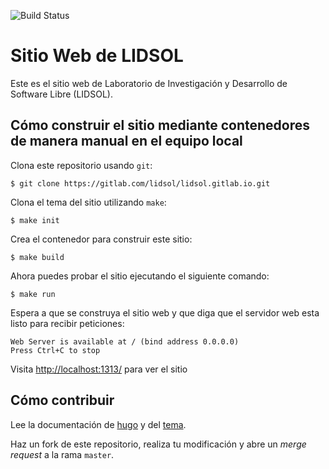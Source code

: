 ![Build
Status](https://gitlab.com/lidsol/lidsol.gitlab.io/badges/master/build.svg)

# Sitio Web de LIDSOL

Este es el sitio web de Laboratorio de Investigación y Desarrollo de
Software Libre (LIDSOL).

## Cómo construir el sitio mediante contenedores de manera manual en el equipo local

Clona este repositorio usando `git`:

``` shell
$ git clone https://gitlab.com/lidsol/lidsol.gitlab.io.git
```

Clona el tema del sitio utilizando `make`:

``` shell
$ make init
```

Crea el contenedor para construir este sitio:

```shell
$ make build
```

Ahora puedes probar el sitio ejecutando el siguiente comando:

``` shell
$ make run
```

Espera a que se construya el sitio web y que diga que el servidor web
esta listo para recibir peticiones:

    Web Server is available at / (bind address 0.0.0.0)
    Press Ctrl+C to stop

Visita <http://localhost:1313/> para ver el sitio

## Cómo contribuir

Lee la documentación de [hugo](https://gohugo.io/getting-started) y del
[tema](https://sourcethemes.com/academic/docs).

Haz un fork de este repositorio, realiza tu modificación y abre un
*merge request* a la rama `master`.

